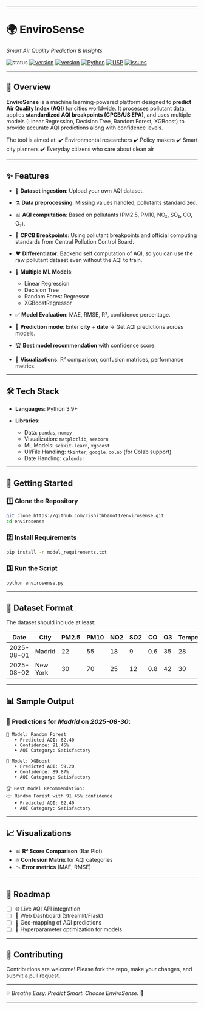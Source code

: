 
---

# 🌍 EnviroSense

*Smart Air Quality Prediction & Insights*

![status](https://img.shields.io/badge/status-pre--release-white) [![version](https://img.shields.io/badge/version-v0.2-blue)](https://github.com/rishitbhanot1/envirosense/releases/tag/cottoncandy) [![version](https://img.shields.io/badge/script-cottoncandy-orange)](https://github.com/rishitbhanot1/envirosense/blob/main/scripts/v2_cottoncandy.py) [![Python](https://img.shields.io/badge/Python-3.9%2B-violet)](https://www.python.org/) [![USP](https://img.shields.io/badge/USP-AQI%20Auto--Computation%20✅-purple)](https://github.com/rishitbhanot1/envirosense?tab=readme-ov-file#-features)
 [![issues](https://img.shields.io/github/issues/rishitbhanot1/envirosense)](https://github.com/rishitbhanot1/envirosense/issues)



---

## 📖 Overview

**EnviroSense** is a machine learning-powered platform designed to **predict Air Quality Index (AQI)** for cities worldwide.
It processes pollutant data, applies **standardized AQI breakpoints (CPCB/US EPA)**, and uses multiple models (Linear Regression, Decision Tree, Random Forest, XGBoost) to provide accurate AQI predictions along with confidence levels.

The tool is aimed at:
✔️ Environmental researchers
✔️ Policy makers
✔️ Smart city planners
✔️ Everyday citizens who care about clean air

---

## ✨ Features

* 📂 **Dataset ingestion**: Upload your own AQI dataset.
* ⚗️ **Data preprocessing**: Missing values handled, pollutants standardized.
* 📊 **AQI computation**: Based on pollutants (PM2.5, PM10, NO₂, SO₂, CO, O₃).
* 🔑 **CPCB Breakpoints**: Using pollutant breakpoints and official computing standards from Central Pollution Control Board.
* ❤️ **Differentiator**: Backend self computation of AQI, so you can use the raw pollutant dataset even without the AQI to train.
* 🧠 **Multiple ML Models**:

  * Linear Regression
  * Decision Tree
  * Random Forest Regressor
  * XGBoostRegressor
    
* ✅ **Model Evaluation**: MAE, RMSE, R², confidence percentage.
* 🔮 **Prediction mode**: Enter **city** + **date** → Get AQI predictions across models.
* 🏆 **Best model recommendation** with confidence score.
* 🎨 **Visualizations**: R² comparison, confusion matrices, performance metrics.

---

## 🛠️ Tech Stack

* **Languages**: Python 3.9+
* **Libraries**:

  * Data: `pandas`, `numpy`
  * Visualization: `matplotlib`, `seaborn`
  * ML Models: `scikit-learn`, `xgboost`
  * UI/File Handling: `tkinter`, `google.colab` (for Colab support)
  * Date Handling: `calendar` 

---

## 🚀 Getting Started

### 1️⃣ Clone the Repository

```bash
git clone https://github.com/rishitbhanot1/envirosense.git
cd envirosense
```

### 2️⃣ Install Requirements

```bash
pip install -r model_requirements.txt
```

### 3️⃣ Run the Script

```bash
python envirosense.py
```

---

## 📂 Dataset Format

The dataset should include at least:

| Date       | City     | PM2.5 | PM10 | NO2 | SO2 | CO  | O3 | Temperature | Humidity |
| ---------- | -------- | ----- | ---- | --- | --- | --- | -- | ----------- | -------- |
| 2025-08-01 | Madrid   | 22    | 55   | 18  | 9   | 0.6 | 35 | 28          | 62       |
| 2025-08-02 | New York | 30    | 70   | 25  | 12  | 0.8 | 42 | 30          | 58       |

---

## 📊 Sample Output

### 🔎 Predictions for *Madrid* on *2025-08-30*:

```
📌 Model: Random Forest
   ➤ Predicted AQI: 62.40
   ➤ Confidence: 91.45%
   ➤ AQI Category: Satisfactory

📌 Model: XGBoost
   ➤ Predicted AQI: 59.20
   ➤ Confidence: 89.87%
   ➤ AQI Category: Satisfactory

🏆 Best Model Recommendation:
👉 Random Forest with 91.45% confidence.
   ➤ Predicted AQI: 62.40
   ➤ AQI Category: Satisfactory
```

---

## 📈 Visualizations

* 📊 **R² Score Comparison** (Bar Plot)
* 🔥 **Confusion Matrix** for AQI categories
* 📉 **Error metrics** (MAE, RMSE)

---

## 🧩 Roadmap

* [ ] 🌐 Live AQI API integration
* [ ] 📱 Web Dashboard (Streamlit/Flask)
* [ ] 📌 Geo-mapping of AQI predictions
* [ ] 🤖 Hyperparameter optimization for models

---

## 🤝 Contributing

Contributions are welcome! Please fork the repo, make your changes, and submit a pull request.

---

💡 *Breathe Easy. Predict Smart. Choose EnviroSense.* 🌿

---
